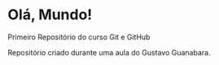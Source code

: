 # Olá, Mundo!
Primeiro Repositório do curso Git e GitHub

Repositório criado durante uma aula do Gustavo Guanabara.
